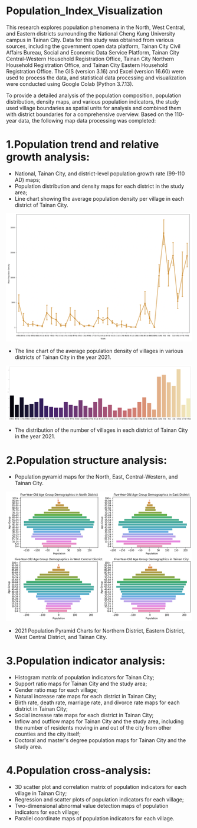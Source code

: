 # Population_Index_Visualization

This research explores population phenomena in the North, West Central, and Eastern districts surrounding the National Cheng Kung University campus in Tainan City. Data for this study was obtained from various sources, including the government open data platform, Tainan City Civil Affairs Bureau, Social and Economic Data Service Platform, Tainan City Central-Western Household Registration Office, Tainan City Northern Household Registration Office, and Tainan City Eastern Household Registration Office. The GIS (version 3.16) and Excel (version 16.60) were used to process the data, and statistical data processing and visualization were conducted using Google Colab (Python 3.7.13).

To provide a detailed analysis of the population composition, population distribution, density maps, and various population indicators, the study used village boundaries as spatial units for analysis and combined them with district boundaries for a comprehensive overview. Based on the 110-year data, the following map data processing was completed:

# 1.Population trend and relative growth analysis:
- National, Tainan City, and district-level population growth rate (99-110 AD) maps;
- Population distribution and density maps for each district in the study area;
- Line chart showing the average population density per village in each district of Tainan City.

![image](Line_Chart_Average_population_density.png)
- The line chart of the average population density of villages in various districts of Tainan City in the year 2021.

![image](number_of_villages.png)
- The distribution of the number of villages in each district of Tainan City  in the year 2021.

# 2.Population structure analysis:
- Population pyramid maps for the North, East, Central-Western, and Tainan City.

![image](Population_Structure.png)
- 2021 Population Pyramid Charts for Northern District, Eastern District, West Central District, and Tainan City.

# 3.Population indicator analysis:
- Histogram matrix of population indicators for Tainan City;
- Support ratio maps for Tainan City and the study area;
- Gender ratio map for each village;
- Natural increase rate maps for each district in Tainan City;
- Birth rate, death rate, marriage rate, and divorce rate maps for each district in Tainan City;
- Social increase rate maps for each district in Tainan City;
- Inflow and outflow maps for Tainan City and the study area, including the number of residents moving in and out of the city from other counties and the city itself;
- Doctoral and master's degree population maps for Tainan City and the study area.

# 4.Population cross-analysis:
- 3D scatter plot and correlation matrix of population indicators for each village in Tainan City;
- Regression and scatter plots of population indicators for each village;
- Two-dimensional abnormal value detection maps of population indicators for each village;
- Parallel coordinate maps of population indicators for each village.


